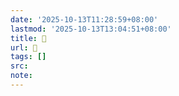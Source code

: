 ```yaml
---
date: '2025-10-13T11:28:59+08:00'
lastmod: '2025-10-13T13:04:51+08:00'
title: 󰟪
url: 󰟪
tags: []
src:
note:
---
```

